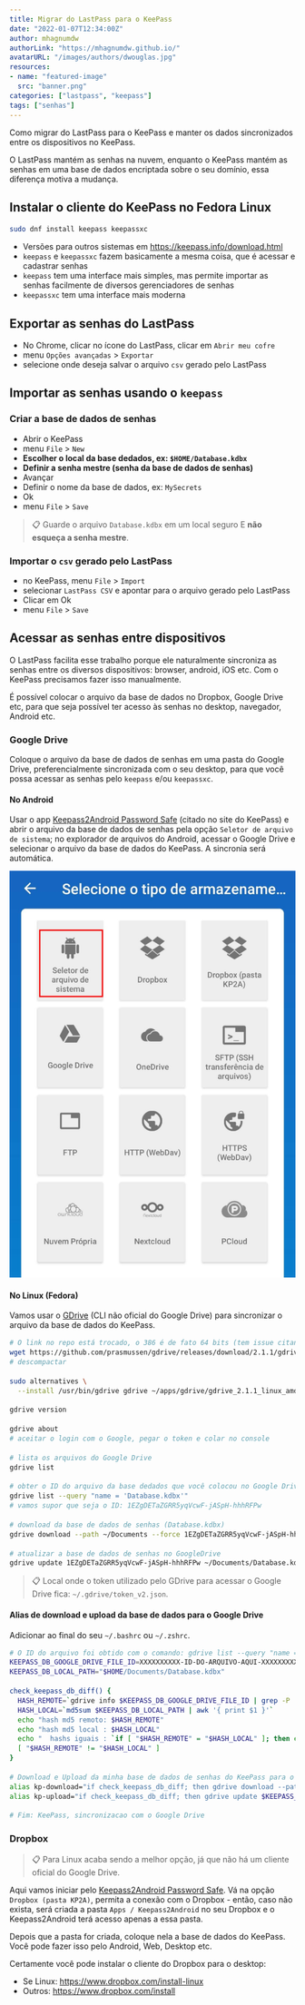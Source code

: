 ```yaml
---
title: Migrar do LastPass para o KeePass
date: "2022-01-07T12:34:00Z"
author: mhagnumdw
authorLink: "https://mhagnumdw.github.io/"
avatarURL: "/images/authors/dwouglas.jpg"
resources:
- name: "featured-image"
  src: "banner.png"
categories: ["lastpass", "keepass"]
tags: ["senhas"]
---
```


Como migrar do LastPass para o KeePass e manter os dados sincronizados entre os dispositivos no KeePass.

<!--more-->

O LastPass mantém as senhas na nuvem, enquanto o KeePass mantém as senhas em uma base de dados encriptada sobre o seu domínio, essa diferença motiva a mudança.

## Instalar o cliente do KeePass no Fedora Linux

```bash
sudo dnf install keepass keepassxc
```

- Versões para outros sistemas em <https://keepass.info/download.html>
- `keepass` e `keepassxc` fazem basicamente a mesma coisa, que é acessar e cadastrar senhas
- `keepass` tem uma interface mais simples, mas permite importar as senhas facilmente de diversos gerenciadores de senhas
- `keepassxc` tem uma interface mais moderna

## Exportar as senhas do LastPass

- No Chrome, clicar no ícone do LastPass, clicar em `Abrir meu cofre`
- menu `Opções avançadas` > `Exportar`
- selecione onde deseja salvar o arquivo `csv` gerado pelo LastPass

## Importar as senhas usando o `keepass`

### Criar a base de dados de senhas

- Abrir o KeePass
- menu `File` > `New`
- **Escolher o local da base dedados, ex: `$HOME/Database.kdbx`**
- **Definir a senha mestre (senha da base de dados de senhas)**
- Avançar
- Definir o nome da base de dados, ex: `MySecrets`
- Ok
- menu `File` > `Save`

> 📋 Guarde o arquivo `Database.kdbx` em um local seguro E **não esqueça a senha mestre**.

### Importar o `csv` gerado pelo LastPass

- no KeePass, menu `File` > `Import`
- selecionar `LastPass CSV` e apontar para o arquivo gerado pelo LastPass
- Clicar em Ok
- menu `File` > `Save`

## Acessar as senhas entre dispositivos

O LastPass facilita esse trabalho porque ele naturalmente sincroniza as senhas entre os diversos dispositivos: browser, android, iOS etc. Com o KeePass precisamos fazer isso manualmente.

É possível colocar o arquivo da base de dados no Dropbox, Google Drive etc, para que seja possível ter acesso às senhas no desktop, navegador, Android etc.

### Google Drive

Coloque o arquivo da base de dados de senhas em uma pasta do Google Drive, preferencialmente sincronizada com o seu desktop, para que você possa acessar as senhas pelo `keepass` e/ou `keepassxc`.

#### No Android

Usar o app [Keepass2Android Password Safe](https://play.google.com/store/apps/details?id=keepass2android.keepass2android) (citado no site do KeePass) e abrir o arquivo da base de dados de senhas pela opção `Seletor de arquivo de sistema`; no explorador de arquivos do Android, acessar o Google Drive e selecionar o arquivo da base de dados do KeePass. A sincronia será automática.

![Keepass2Android](keepass2android.jpg)

#### No Linux (Fedora)

Vamos usar o [GDrive](https://github.com/prasmussen/gdrive) (CLI não oficial do Google Drive) para sincronizar o arquivo da base de dados do KeePass.

```bash
# O link no repo está trocado, o 386 é de fato 64 bits (tem issue citando isso)
wget https://github.com/prasmussen/gdrive/releases/download/2.1.1/gdrive_2.1.1_linux_386.tar.gz
# descompactar

sudo alternatives \
  --install /usr/bin/gdrive gdrive ~/apps/gdrive/gdrive_2.1.1_linux_amd64/gdrive 200000

gdrive version

gdrive about
# aceitar o login com o Google, pegar o token e colar no console

# lista os arquivos do Google Drive
gdrive list

# obter o ID do arquivo da base dedados que você colocou no Google Drive
gdrive list --query "name = 'Database.kdbx'"
# vamos supor que seja o ID: 1EZgDETaZGRR5yqVcwF-jASpH-hhhRFPw

# download da base de dados de senhas (Database.kdbx)
gdrive download --path ~/Documents --force 1EZgDETaZGRR5yqVcwF-jASpH-hhhRFPw

# atualizar a base de dados de senhas no GoogleDrive
gdrive update 1EZgDETaZGRR5yqVcwF-jASpH-hhhRFPw ~/Documents/Database.kdbx
```

> 📋 Local onde o token utilizado pelo GDrive para acessar o Google Drive fica: `~/.gdrive/token_v2.json`.

#### Alias de download e upload da base de dados para o Google Drive

Adicionar ao final do seu `~/.bashrc` ou `~/.zshrc`.

```bash
# O ID do arquivo foi obtido com o comando: gdrive list --query "name = 'Database.kdbx'"
KEEPASS_DB_GOOGLE_DRIVE_FILE_ID=XXXXXXXXXX-ID-DO-ARQUIVO-AQUI-XXXXXXXXXX
KEEPASS_DB_LOCAL_PATH="$HOME/Documents/Database.kdbx"

check_keepass_db_diff() {
  HASH_REMOTE=`gdrive info $KEEPASS_DB_GOOGLE_DRIVE_FILE_ID | grep -P '^Md5sum: ' | awk -F ' ' '{ print $2 }'`
  HASH_LOCAL=`md5sum $KEEPASS_DB_LOCAL_PATH | awk '{ print $1 }'`
  echo "hash md5 remoto: $HASH_REMOTE"
  echo "hash md5 local : $HASH_LOCAL"
  echo "  hashs iguais : `if [ "$HASH_REMOTE" = "$HASH_LOCAL" ]; then echo 'iguais'; else echo 'diferentes'; fi`"
  [ "$HASH_REMOTE" != "$HASH_LOCAL" ]
}

# Download e Upload da minha base de dados de senhas do KeePass para o meu Google Drive
alias kp-download="if check_keepass_db_diff; then gdrive download --path ~/Documents --force $KEEPASS_DB_GOOGLE_DRIVE_FILE_ID; else echo 'Arquivos iguais, nao precisa de sincronizacao.'; fi"
alias kp-upload="if check_keepass_db_diff; then gdrive update $KEEPASS_DB_GOOGLE_DRIVE_FILE_ID $KEEPASS_DB_LOCAL_PATH; else echo 'Arquivos iguais, nao precisa de sincronizacao.'; fi"

# Fim: KeePass, sincronizacao com o Google Drive
```

### Dropbox

> 📋 Para Linux acaba sendo a melhor opção, já que não há um cliente oficial do Google Drive.

Aqui vamos iniciar pelo [Keepass2Android Password Safe](https://play.google.com/store/apps/details?id=keepass2android.keepass2android). Vá na opção `Dropbox (pasta KP2A)`, permita a conexão com o Dropbox - então, caso não exista, será criada a pasta `Apps / Keepass2Android` no seu Dropbox e o Keepass2Android terá acesso apenas a essa pasta.

Depois que a pasta for criada, coloque nela a base de dados do KeePass. Você pode fazer isso pelo Android, Web, Desktop etc.

Certamente você pode instalar o cliente do Dropbox para o desktop:

- Se Linux: <https://www.dropbox.com/install-linux>
- Outros: <https://www.dropbox.com/install>
